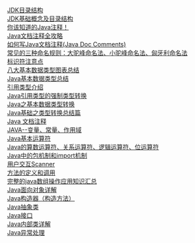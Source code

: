 [JDK目录结构](https://www.cnblogs.com/haimishasha/p/12297524.html)
<br />
[JDK基础概念及目录结构](https://www.jianshu.com/p/f98c3acd8df8)
<br />
[你该知道的Java注释！](https://zhuanlan.zhihu.com/p/32725482)
<br />
[Java文档注释全攻略](https://segmentfault.com/a/1190000039936068)
<br />
[如何写Java文档注释(Java Doc Comments)](https://www.cnblogs.com/boring09/p/4274893.html)
<br />
[常见的三种命名规则：大驼峰命名法、小驼峰命名法、匈牙利命名法](https://www.cnblogs.com/zzzlight/p/13880922.html)
<br />
[标识符注意点 ](https://www.cnblogs.com/hpc0607-/p/16217086.html)
<br />
[八大基本数据类型图表总结](https://blog.csdn.net/qq_35491579/article/details/122331958)
<br />
[Java基本数据类型总结 ](https://www.cnblogs.com/doit8791/archive/2012/05/25/2517448.html)
<br />
[引用类型介绍](https://blog.csdn.net/weixin_44116132/article/details/115286296?spm=1001.2101.3001.6650.11&utm_medium=distribute.pc_relevant.none-task-blog-2%7Edefault%7EBlogCommendFromBaidu%7ERate-11-115286296-blog-50907595.pc_relevant_default&depth_1-utm_source=distribute.pc_relevant.none-task-blog-2%7Edefault%7EBlogCommendFromBaidu%7ERate-11-115286296-blog-50907595.pc_relevant_default&utm_relevant_index=12)
<br />
[Java引用类型的强制类型转换](https://blog.csdn.net/IBLiplus/article/details/81159710)
<br />
[Java之基本数据类型转换](https://cloud.tencent.com/developer/article/1834528)
<br />
[Java基础之类型转换总结篇](https://www.cnblogs.com/cy0628/p/13831406.html)
<br />
[Java 文档注释](https://www.runoob.com/java/java-documentation.html)
<br />
[JAVA--变量、常量、作用域](https://blog.csdn.net/liangh3eng/article/details/106263908)
<br />
[Java基本运算符](https://www.yiibai.com/java/java_basic_operators.html)
<br />
[Java的算数运算符、关系运算符、逻辑运算符、位运算符](https://blog.csdn.net/typa01_kk/article/details/45000535)
<br />
[Java中的包机制和import机制 ](https://www.cnblogs.com/yu011/p/12632649.html)
<br />
[用户交互Scanner ](https://www.cnblogs.com/ben10044/p/16060219.html)
<br />
[方法的定义和调用 ](https://www.cnblogs.com/function123/p/13380611.html)
<br />
[完整的java数组操作应用知识汇总](https://www.w3cschool.cn/java/java-array2.html)
<br />
[Java面向对象详解](https://www.cnblogs.com/hellojava/archive/2013/02/27/2935450.html)
<br />
[Java构造器（构造方法）](https://www.yiibai.com/java/constructor.html)
<br />
[Java抽象类](https://tobebetterjavaer.com/oo/abstract.html)
<br />
[Java接口](https://tobebetterjavaer.com/oo/interface.html)
<br />
[Java内部类详解 ](https://www.cnblogs.com/dolphin0520/p/3811445.html)
<br />
[Java异常处理](https://tobebetterjavaer.com/exception/gailan.html#%E4%BA%94%E3%80%81%E5%85%B3%E4%BA%8E-try-catch-finally)
